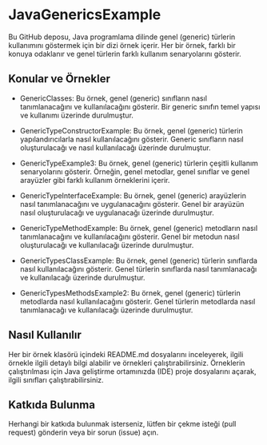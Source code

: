 # JavaGenericsExample
Bu GitHub deposu, Java programlama dilinde genel (generic) türlerin kullanımını göstermek için bir dizi örnek içerir. Her bir örnek, farklı bir konuya odaklanır ve genel türlerin farklı kullanım senaryolarını gösterir.

## Konular ve Örnekler
- GenericClasses: Bu örnek, genel (generic) sınıfların nasıl tanımlanacağını ve kullanılacağını gösterir. Bir generic sınıfın temel yapısı ve kullanımı üzerinde durulmuştur.

- GenericTypeConstructorExample: Bu örnek, genel (generic) türlerin yapılandırıcılarla nasıl kullanılacağını gösterir. Generic sınıfların nasıl oluşturulacağı ve nasıl kullanılacağı üzerinde durulmuştur.

- GenericTypeExample3: Bu örnek, genel (generic) türlerin çeşitli kullanım senaryolarını gösterir. Örneğin, genel metodlar, genel sınıflar ve genel arayüzler gibi farklı kullanım örneklerini içerir.

- GenericTypeInterfaceExample: Bu örnek, genel (generic) arayüzlerin nasıl tanımlanacağını ve uygulanacağını gösterir. Genel bir arayüzün nasıl oluşturulacağı ve uygulanacağı üzerinde durulmuştur.

- GenericTypeMethodExample: Bu örnek, genel (generic) metodların nasıl tanımlanacağını ve kullanılacağını gösterir. Genel bir metodun nasıl oluşturulacağı ve kullanılacağı üzerinde durulmuştur.

- GenericTypesClassExample: Bu örnek, genel (generic) türlerin sınıflarda nasıl kullanılacağını gösterir. Genel türlerin sınıflarda nasıl tanımlanacağı ve kullanılacağı üzerinde durulmuştur.

- GenericTypesMethodsExample2: Bu örnek, genel (generic) türlerin metodlarda nasıl kullanılacağını gösterir. Genel türlerin metodlarda nasıl tanımlanacağı ve kullanılacağı üzerinde durulmuştur.

## Nasıl Kullanılır

Her bir örnek klasörü içindeki README.md dosyalarını inceleyerek, ilgili örnekle ilgili detaylı bilgi alabilir ve örnekleri çalıştırabilirsiniz. Örneklerin çalıştırılması için Java geliştirme ortamınızda (IDE) proje dosyalarını açarak, ilgili sınıfları çalıştırabilirsiniz.

## Katkıda Bulunma
Herhangi bir katkıda bulunmak isterseniz, lütfen bir çekme isteği (pull request) gönderin veya bir sorun (issue) açın. 
